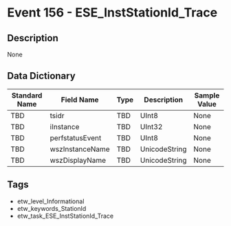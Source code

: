 # Event 156 - ESE_InstStationId_Trace

## Description
None

## Data Dictionary
|Standard Name|Field Name|Type|Description|Sample Value|
|---|---|---|---|---|
|TBD|tsidr|TBD|UInt8|None|None|
|TBD|iInstance|TBD|UInt32|None|None|
|TBD|perfstatusEvent|TBD|UInt8|None|None|
|TBD|wszInstanceName|TBD|UnicodeString|None|None|
|TBD|wszDisplayName|TBD|UnicodeString|None|None|

## Tags
* etw_level_Informational
* etw_keywords_StationId
* etw_task_ESE_InstStationId_Trace